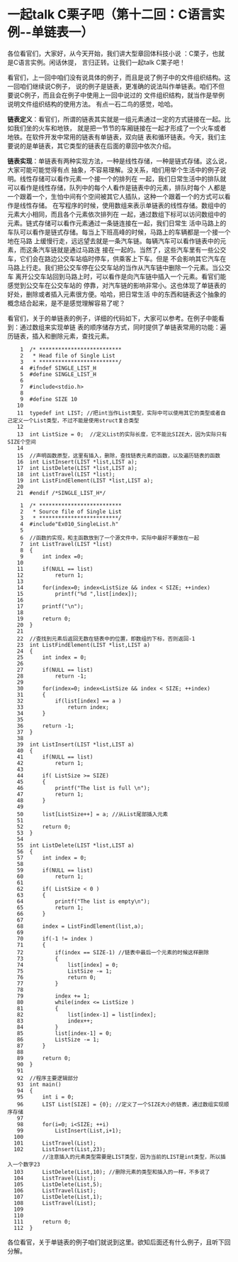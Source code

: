 # 一起talk C栗子吧（第十二回：C语言实例--单链表一）
 
各位看官们，大家好，从今天开始，我们讲大型章回体科技小说 ：C栗子，也就是C语言实例。闲话休提，
言归正转。让我们一起talk C栗子吧！  

看官们，上一回中咱们没有说具体的例子，而且是说了例子中的文件组织结构。这一回咱们继续说C例子，
说的例子是链表，更准确的说法叫作单链表。咱们不但要说C例子，而且会在例子中使用上一回中说过的
文件组织结构，就当作是举例说明文件组织结构的使用方法。 有点一石二鸟的感觉，哈哈。 
 
**链表定义**：看官们，所谓的链表其实就是一组元素通过一定的方式链接在一起。比如我们坐的火车和地铁，
就是把一节节的车厢链接在一起才形成了一个火车或者地铁。在软件开发中常用的链表有单链表，双向链
表和循环链表。今天，我们主要说的是单链表，其它类型的链表在后面的章回中依次介绍。 
 
**链表实现**：单链表有两种实现方法，一种是线性存储，一种是链式存储。这么说，大家可能可能觉得有点
抽象，不容易理解。没关系，咱们用举个生活中的例子说明。线性存储可以看作元素一个接一个的排列在
一起，我们日常生活中的排队就可以看作是线性存储，队列中的每个人看作是链表中的元素，排队时每个
人都是一个跟着一个，生怕中间有个空间被其它人插队，这种一个跟着一个的方式可以看作是线性存储。
在写程序的时候，使用数组来表示单链表的线性存储。数组中的元素大小相同，而且各个元素依次排列在
一起，通过数组下标可以访问数组中的元素。链式存储可以看作元素通过一条链连接在一起，我们日常生
活中马路上的车队可以看作是链式存储。每当上下班高峰的时候，马路上的车辆都是一个接一个地在马路
上缓慢行走，远远望去就是一条汽车链。每辆汽车可以看作链表中的元素，而这条汽车链就是通过马路连
接在一起的。当然了，这些汽车里有一些公交车，它们会在路边公交车站临时停车，供乘客上下车。但是
不会影响其它汽车在马路上行走。我们把公交车停在公交车站的当作从汽车链中删除一个元素。当公交车
离开公交车站回到马路上时，可以看作是向汽车链中插入一个元素。看官们能感觉到公交车在公交车站的
停靠，对汽车链的影响非常小。这也体现了单链表的好处，删除或者插入元素很方便。哈哈，把日常生活
中的东西和链表这个抽象的概念结合起来，是不是感觉理解容易了呢？ 
  
看官们，关于的单链表的例子，详细的代码如下，大家可以参考。在例子中能看到：通过数组来实现单链
表的顺序储存方式，同时提供了单链表常用的功能：遍历链表，插入和删除元素，查找元素。 
 ```
     1	/* **************************
     2	 * Head file of Single List
     3	 * *************************/
     4	#ifndef SINGLE_LIST_H
     5	#define SINGLE_LIST_H
     6	
     7	#include<stdio.h>
     8	
     9	#define SIZE 10
    10	
    11	typedef int LIST; //把int当作List类型，实际中可以使用其它的类型或者自己定义一个List类型，不过不能是使用struct复合类型
    12	
    13	int ListSize = 0;  //定义List的实际长度，它不能比SIZE大，因为实际只有SIZE个空间
    14	
    15	//声明函数原型，这里有插入，删除，查找链表元素的函数，以及遍历链表的函数
    16	int ListInsert(LIST *list,LIST a);
    17	int ListDelete(LIST *list,LIST a);
    18	int ListTravel(LIST *list);
    19	int ListFindElement(LIST *list,LIST a);
    20	
    21	#endif /*SINGLE_LIST_H*/
 ```

 ```
     1	/* **************************
     2	 * Source file of Single List
     3	 * *************************/
     4	#include"Ex010_SingleList.h"
     5	
     6	//函数的实现，和主函数放到了一个源文件中，实际中最好不要放在一起
     7	int ListTravel(LIST *list)
     8	{
     9		int index =0;
    10	
    11		if(NULL == list)
    12			return 1;
    13	
    14		for(index=0; index<ListSize && index < SIZE; ++index)
    15			printf("%d ",list[index]);
    16	
    17		printf("\n");
    18	
    19		return 0;
    20	}
    21	
    22	//查找到元素后返回无数在链表中的位置，即数组的下标，否则返回-1
    23	int ListFindElement(LIST *list,LIST a)
    24	{
    25		int index = 0;
    26	
    27		if(NULL == list)
    28			return -1;
    29	
    30		for(index=0; index<ListSize && index < SIZE; ++index)
    31		{
    32			if(list[index] == a )
    33				return index;
    34		}
    35	
    36		return -1;
    37	}
    38	
    39	int ListInsert(LIST *list,LIST a)
    40	{
    41		if(NULL == list)
    42			return 1;
    43	
    44		if( ListSize >= SIZE)
    45		{
    46			printf("The list is full \n");
    47			return 1;
    48		}
    49	
    50		list[ListSize++] = a; //从List尾部插入元素
    51	
    52		return 0;
    53	}
    54	
    55	int ListDelete(LIST *list,LIST a)
    56	{
    57		int index = 0;
    58	
    59		if(NULL == list)
    60			return 1;
    61	
    62		if( ListSize < 0 )
    63		{
    64			printf("The list is empty\n");
    65			return 1;
    66		}
    67	
    68		index = ListFindElement(list,a);
    69	
    70		if(-1 != index )
    71		{
    72			if(index == SIZE-1) //链表中最后一个元素的时候这样删除
    73			{
    74				list[index] = 0;
    75				ListSize -= 1;
    76				return 0;
    77			}
    78			
    79			index += 1;
    80			while(index <= ListSize )
    81			{
    82				list[index-1] = list[index];
    83				index++;
    84			}
    85			list[index-1] = 0;
    86			ListSize -= 1;
    87		}
    88	
    89		return 0;
    90	}
    91	
    92	//程序主要逻辑部分
    93	int main()
    94	{
    95		int i = 0;
    96		LIST List[SIZE] = {0}; //定义了一个SIZE大小的链表，通过数组实现顺序存储
    97	
    98		for(i=0; i<SIZE; ++i)
    99			ListInsert(List,i+1);
   100	
   101	    ListTravel(List);
   102		ListInsert(List,23); 
            //注意插入的元素类型需要是LIST类型，因为当前的LIST是int类型，所以插入一个数字23
   103		ListDelete(List,10); //删除元素的类型和插入的一样，不多说了
   104		ListTravel(List);
   105		ListDelete(List,5);
   106		ListTravel(List);
   107		ListDelete(List,1);
   108		ListTravel(List);
   109	
   110	
   111		return 0;
   112	}
 ```

各位看官，关于单链表的例子咱们就说到这里。欲知后面还有什么例子，且听下回分解。 
